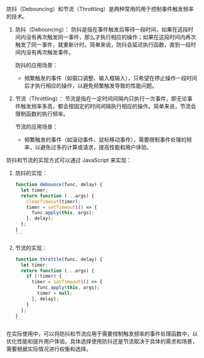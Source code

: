 防抖（Debouncing）和节流（Throttling）是两种常用的用于控制事件触发频率的技术。

1. 防抖（Debouncing）：
   防抖是指在事件触发后等待一段时间，如果在这段时间内没有再次触发同一事件，那么才执行相应的操作；如果在这段时间内再次触发了同一事件，就重新计时。简单来说，防抖会延迟执行函数，直到一段时间内没有再次触发事件。

   防抖的应用场景：

   - 频繁触发的事件（如窗口调整、输入框输入），只希望在停止操作一段时间后才执行相应的操作，以避免频繁触发导致的性能问题。

1. 节流（Throttling）：
   节流是指在一定时间间隔内只执行一次事件，即无论事件触发频率多高，都会按固定的时间间隔执行相应的操作。简单来说，节流会限制函数的执行频率。

   节流的应用场景：

   - 频繁触发的事件（如滚动事件、鼠标移动事件），需要限制事件处理的频率，以避免过多的计算或请求，提高性能和用户体验。

防抖和节流的实现方式可以通过 JavaScript 来实现：

1. 防抖的实现：

   ````javascript
   function debounce(func, delay) {
     let timer;
     return function (...args) {
       clearTimeout(timer);
       timer = setTimeout(() => {
         func.apply(this, args);
       }, delay);
     };
   }
   ```

   ````

1. 节流的实现：

   ````javascript
   function throttle(func, delay) {
     let timer;
     return function (...args) {
       if (!timer) {
         timer = setTimeout(() => {
           func.apply(this, args);
           timer = null;
         }, delay);
       }
     };
   }
   ```

   ````

在实际使用中，可以将防抖和节流应用于需要控制触发频率的事件处理函数中，以优化性能和提升用户体验。具体选择使用防抖还是节流取决于具体的需求和场景，需要根据实际情况进行权衡和选择。